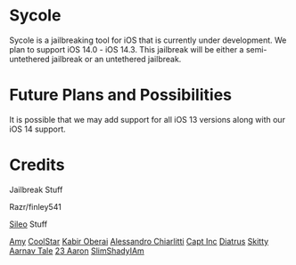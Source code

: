# Sycole

Sycole is a jailbreaking tool for iOS that is currently under development. We plan to support iOS 14.0 - iOS 14.3. This jailbreak will be either a semi-untethered jailbreak or an untethered jailbreak.

# Future Plans and Possibilities

It is possible that we may add support for all iOS 13 versions along with our iOS 14 support.

# Credits

Jailbreak Stuff

Razr/finley541

[Sileo](getsileo.app) Stuff

[Amy](https://www.twitter.com/elihwyma)
[CoolStar](https://www.twitter.com/CStar_OW)
[Kabir Oberai](https://www.twitter.com/kabiroberai)
[Alessandro Chiarlitti](https://www.twitter.com/aesign_)
[Capt Inc](https://www.twitter.com/MrBeast)
[Diatrus](https://www.twitter.com/Diatrus)
[Skitty](https://www.twitter.com/Skittyblock)
[Aarnav Tale](https://www.twitter.com/aarnavtale)
[23 Aaron](https://www.twitter.com/23Aaron_)
[SlimShadyIAm](https://www.twitter.com/slimshadydev)
